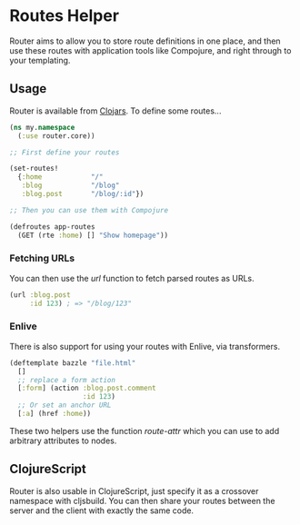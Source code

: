 
# Routes Helper

Router aims to allow you to store route definitions in one place,
and then use these routes with application tools like Compojure, 
and right through to your templating.

## Usage

Router is available from [Clojars](https://clojars.org/router). To
define some routes...

```clojure
(ns my.namespace
  (:use router.core))

;; First define your routes

(set-routes!
  {:home            "/"
   :blog            "/blog"
   :blog.post       "/blog/:id"})

;; Then you can use them with Compojure

(defroutes app-routes
  (GET (rte :home) [] "Show homepage"))
```

### Fetching URLs

You can then use the _url_ function to fetch parsed routes as URLs.

```clojure
(url :blog.post
     :id 123) ; => "/blog/123"
```

### Enlive

There is also support for using your routes with Enlive, via transformers.

```clojure
(deftemplate bazzle "file.html"
  []
  ;; replace a form action
  [:form] (action :blog.post.comment
                  :id 123)
  ;; Or set an anchor URL
  [:a] (href :home))
```

These two helpers use the function _route-attr_ which you can use to
add arbitrary attributes to nodes.

## ClojureScript

Router is also usable in ClojureScript, just specify it as a crossover namespace
with cljsbuild.  You can then share your routes between the server and
the client with exactly the same code.


